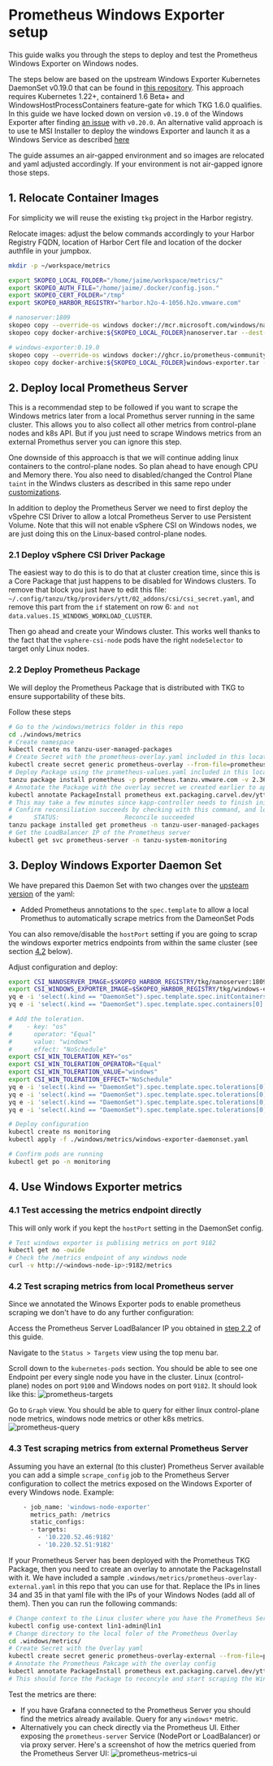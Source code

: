 # Prometheus Windows Exporter setup

This guide walks you through the steps to deploy and test the Prometheus Windows Exporter on Windows nodes.

The steps below are based on the upstream Windows Exporter Kubernetes DaemonSet v0.19.0 that can be found in [this repository](https://github.com/prometheus-community/windows_exporter/tree/v0.19.0/kubernetes). This approach requires Kubernetes 1.22+, containerd 1.6 Beta+ and WindowsHostProcessContainers feature-gate for which TKG 1.6.0 qualifies. In this guide we have locked down on version `v0.19.0` of the Windows Exporter after finding [an issue](https://github.com/prometheus-community/windows_exporter/issues/1092) with `v0.20.0`.
An alternative valid approach is to use te MSI Installer to deploy the windows Exporter and launch it as a Windows Service as described [here](https://github.com/prometheus-community/windows_exporter/tree/master#installation)

The guide assumes an air-gapped environment and so images are relocated and yaml adjusted accordingly. If  your environment is not air-gapped ignore those steps.

## 1. Relocate Container Images

For simplicity we will reuse the existing `tkg` project in the Harbor registry.

Relocate images: adjust the below commands accordingly to your Harbor Registry FQDN, location of Harbor Cert file and location of the docker authfile in your jumpbox.
```bash
mkdir -p ~/workspace/metrics

export SKOPEO_LOCAL_FOLDER="/home/jaime/workspace/metrics/"
export SKOPEO_AUTH_FILE="/home/jaime/.docker/config.json."
export SKOPEO_CERT_FOLDER="/tmp"
export SKOPEO_HARBOR_REGISTRY="harbor.h2o-4-1056.h2o.vmware.com"

# nanoserver:1809
skopeo copy --override-os windows docker://mcr.microsoft.com/windows/nanoserver:1809 docker-archive:${SKOPEO_LOCAL_FOLDER}nanoserver.tar
skopeo copy docker-archive:${SKOPEO_LOCAL_FOLDER}nanoserver.tar --dest-cert-dir=${SKOPEO_CERT_FOLDER} --dest-authfile=${SKOPEO_AUTH_FILE} docker://${SKOPEO_HARBOR_REGISTRY}/tkg/nanoserver:1809

# windows-exporter:0.19.0
skopeo copy --override-os windows docker://ghcr.io/prometheus-community/windows-exporter:0.19.0 docker-archive:${SKOPEO_LOCAL_FOLDER}windows-exporter.tar
skopeo copy docker-archive:${SKOPEO_LOCAL_FOLDER}windows-exporter.tar --dest-cert-dir=${SKOPEO_CERT_FOLDER} --dest-authfile=${SKOPEO_AUTH_FILE} docker://${SKOPEO_HARBOR_REGISTRY}/tkg/windows-exporter:0.19.0 
```

## 2. Deploy local Prometheus Server

This is a recommendad step to be followed if you want to scrape the Windows metrics later from a local Promethus server running in the same cluster. This allows you to also collect all other metrics from control-plane nodes and k8s API. But if you just need to scrape Windows metrics from an external Promethus server you can ignore this step.

One downside of this approacch is that we will continue adding linux containers to the control-plane nodes. So plan ahead to have enough CPU and Memory there. You also need to disabled/changed the Control Plane `taint` in the Windws clusters as described in this same repo under [customizations](/windows/README.md#22-prepare-cluster-customizations).

In addition to deploy the Prometheus Server we need to first deploy the vSpehre CSI Driver to allow a lotcal Prometheus Server to use Persistent Volume. Note that this will not enable vSphere CSI on Windows nodes, we are just doing this on the Linux-based control-plane nodes.

### 2.1 Deploy vSphere CSI Driver Package

The easiest way to do this is to do that at cluster creation time, since this is a Core Package that just happens to be disabled for Windows clusters.
To remove that block you just have to edit this file: `~/.config/tanzu/tkg/providers/ytt/02_addons/csi/csi_secret.yaml`, and remove this part from the `if` statement on row 6: `and not data.values.IS_WINDOWS_WORKLOAD_CLUSTER`.

Then go ahead and create your Windows cluster. This works well thanks to the fact that the `vsphere-csi-node` pods have the right `nodeSelector` to target only Linux nodes.

### 2.2 Deploy Prometheus Package

We will deploy the Prometheus Package that is distributed with TKG to ensure supportability of these bits.

Follow these steps
```bash
# Go to the /windows/metrics folder in this repo
cd ./windows/metrics
# Create namespace
kubectl create ns tanzu-user-managed-packages
# Create Secret with the prometheus-overlay.yaml included in this location of the repo. This will add the right nodeSeletor to the prometheus-node-exporter pods
kubectl create secret generic prometheus-overlay --from-file=prometheus-overlay.yaml -n tanzu-user-managed-packages
# Deploy Package using the prometheus-values.yaml included in this location of the repo. This will expose the Prometheus Server service as Load Balancer (this is optional)
tanzu package install prometheus -p prometheus.tanzu.vmware.com -v 2.36.2+vmware.1-tkg.1 -n tanzu-user-managed-packages -f prometheus-values.yaml --wait=false
# Annotate the Package with the overlay secret we created earlier to apply that overlay
kubectl annotate PackageInstall prometheus ext.packaging.carvel.dev/ytt-paths-from-secret-name.0=prometheus-overlay -n tanzu-user-managed-packages
# This may take a few minutes since kapp-controller needs to finish initial reconciliation attempt and that can get stuck due to the node-exporter attempted to be deployed in a windows node
# Confirm reconsiliation succeeds by checking with this command, and look for 
#      STATUS:                  Reconcile succeeded
tanzu package installed get prometheus -n tanzu-user-managed-packages
# Get the LoadBalancer IP of the Prometheus server
kubectl get svc prometheus-server -n tanzu-system-monitoring
```

## 3. Deploy Windows Exporter Daemon Set

We have prepared this Daemon Set with two changes over the [upsteam version](https://github.com/prometheus-community/windows_exporter/blob/v0.19.0/kubernetes/windows-exporter-daemonset.yaml) of the yaml:
- Added Prometheus annotations to the `spec.template` to allow a local Promethus to automatically scrape metrics from the DameonSet Pods

You can also remove/disable the `hostPort` setting if you are going to scrap the windows exporter metrics endpoints from within the same cluster (see section [4.2](/windows/metrics/README.md#42-test-scraping-metrics-from-local-prometheus-server) below).

Adjust configuration and deploy:
```bash
export CSI_NANOSERVER_IMAGE=$SKOPEO_HARBOR_REGISTRY/tkg/nanoserver:1809
export CSI_WINDOWS_EXPORTER_IMAGE=$SKOPEO_HARBOR_REGISTRY/tkg/windows-exporter:0.19.0
yq e -i 'select(.kind == "DaemonSet").spec.template.spec.initContainers[0].image = strenv(CSI_NANOSERVER_IMAGE)' ./windows/metrics/windows-exporter-daemonset.yaml
yq e -i 'select(.kind == "DaemonSet").spec.template.spec.containers[0].image = strenv(CSI_WINDOWS_EXPORTER_IMAGE)' ./windows/metrics/windows-exporter-daemonset.yaml

# Add the toleration.
#    - key: "os"
#      operator: "Equal"
#      value: "windows"
#      effect: "NoSchedule"
export CSI_WIN_TOLERATION_KEY="os"
export CSI_WIN_TOLERATION_OPERATOR="Equal"
export CSI_WIN_TOLERATION_VALUE="windows"
export CSI_WIN_TOLERATION_EFFECT="NoSchedule"
yq e -i 'select(.kind == "DaemonSet").spec.template.spec.tolerations[0].key = strenv(CSI_WIN_TOLERATION_KEY)' ./windows/metrics/windows-exporter-daemonset.yaml
yq e -i 'select(.kind == "DaemonSet").spec.template.spec.tolerations[0].operator = strenv(CSI_WIN_TOLERATION_OPERATOR)' ./windows/metrics/windows-exporter-daemonset.yaml
yq e -i 'select(.kind == "DaemonSet").spec.template.spec.tolerations[0].value = strenv(CSI_WIN_TOLERATION_VALUE)' ./windows/metrics/windows-exporter-daemonset.yaml
yq e -i 'select(.kind == "DaemonSet").spec.template.spec.tolerations[0].effect = strenv(CSI_WIN_TOLERATION_EFFECT)' ./windows/metrics/windows-exporter-daemonset.yaml

# Deploy configuration
kubectl create ns monitoring
kubectl apply -f ./windows/metrics/windows-exporter-daemonset.yaml

# Confirm pods are running
kubectl get po -n monitoring
```

## 4. Use Windows Exporter metrics

### 4.1 Test accessing the metrics endpoint directly

This will only work if you kept the `hostPort` setting in the DaemonSet config.

```bash
# Test windows exporter is publising metrics on port 9182
kubectl get no -owide
# Check the /metrics endpoint of any windows node
curl -v http://<windows-node-ip>:9182/metrics
```

### 4.2 Test scraping metrics from local Prometheus server

Since we annotated the Winows Exporter pods to enable prometheus scraping we don't have to do any further configuration:

Access the Prometheus Server LoadBalancer IP you obtained in [step 2.2](/windows/metrics/README.md#22-deploy-prometheus-package) of this guide.

Navigate to the `Status > Targets` view using the top menu bar.

Scroll down to the `kubernetes-pods` section. You should be able to see one Endpoint per every single node you have in the cluster. Linux (control-plane) nodes on port `9100` and Windows nodes on port `9182`.
It should look like this:
![prometheus-targets](/windows/metrics/prometheus-targets.png)

Go to `Graph` view. You should be able to query for either linux control-plane node metrics, windows node metrics or other k8s metrics.
![prometheus-query](/windows/metrics/prometheus-query.png)

### 4.3 Test scraping metrics from external Prometheus Server

Assuming you have an external (to this cluster) Prometheus Server available you can add a simple `scrape_config` job to the Prometheus Server configuration to collect the metrics exposed on the Windows Exporter of every Windows node. Example:
```bash
    - job_name: 'windows-node-exporter'
      metrics_path: /metrics
      static_configs:
      - targets:
        - '10.220.52.46:9182'
        - '10.220.52.51:9182'
```

If your Prometheus Server has been deployed with the Prometheus TKG Package, then you need to create an overlay to annotate the PackageInstall with it. We have included a sample `.windows/metrics/prometheus-overlay-external.yaml` in this repo that you can use for that. Replace the IPs in lines 34 and 35 in that yaml file with the IPs of your Windows Nodes (add all of them). Then you can run the following commands:
```bash
# Change context to the Linux cluster where you have the Prometheus Server
kubectl config use-context lin1-admin@lin1
# Change directory to the local foler of the Prometheus Overlay
cd .windows/metrics/
# Create Secret with the Overlay yaml
kubectl create secret generic prometheus-overlay-external --from-file=prometheus-overlay-external.yaml -n tanzu-user-managed-packages
# Annotate the Prometheus Pakcage with the overlay config
kubectl annotate PackageInstall prometheus ext.packaging.carvel.dev/ytt-paths-from-secret-name.0=prometheus-overlay-external -n tanzu-user-managed-packages
# This should force the Package to reconcyle and start scraping the Windows exporter metrics endpoints
```

Test the metrics are there:
- If you have Grafana connected to the Prometheus Server you should find the metrics already available. Query for any `windows*` metric.
- Alternatively you can check directly via the Prometheus UI. Either exposing the `prometheus-server` Service (NodePort or LoadBalancer) or via proxy server. Here's a screenshot of how the metrics queried from the Prometheus Server UI: ![prometheus-metrics-ui](/windows/metrics/prometheus-metrics-ui.png)

